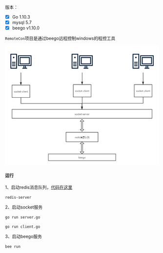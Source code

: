 版本：
- [x] Go 1.10.3
- [x] mysql 5.7
- [x] beego v1.10.0

`RemoteCon`项目是通过beego远程控制windows的程控工具

![image](remotecon结构图.png)


#### 运行
1、启动redis消息队列，[代码在这里](https://github.com/legolas-zeng/GOPATH/tree/master/src/code/socket-code)

`
redis-server
`

2、启动socket服务

`
go run server.go
`

`
go run client.go
`

3、启动beego服务

`
bee run
`
